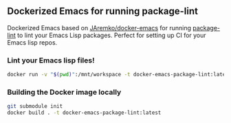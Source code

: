 ## Dockerized Emacs for running package-lint

Dockerized Emacs based on [JAremko/docker-emacs](https://github.com/JAremko/docker-emacs) for running [package-lint](https://github.com/purcell/package-lint) to lint your Emacs Lisp packages.
Perfect for setting up CI for your Emacs lisp repos.

### Lint your Emacs lisp files!

```bash
docker run -v "$(pwd)":/mnt/workspace -t docker-emacs-package-lint:latest your-emacs-lisp-file.el
```

### Building the Docker image locally

```bash
git submodule init
docker build . -t docker-emacs-package-lint:latest
```
